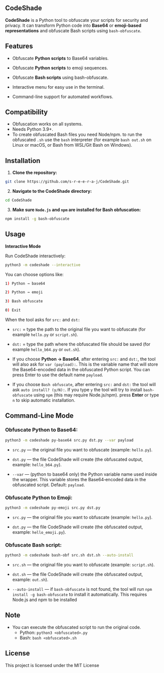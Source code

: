 ## CodeShade

**CodeShade** is a Python tool to obfuscate your scripts for security and privacy. It can transform Python code into **Base64** or **emoji-based representations** and obfuscate Bash scripts using `bash-obfuscate`.

## Features

- Obfuscate **Python scripts** to Base64 variables.

- Obfuscate **Python scripts** to emoji sequences.

- Obfuscate **Bash scripts** using bash-obfuscate.

- Interactive menu for easy use in the terminal.

- Command-line support for automated workflows.

## Compatibility

- Obfuscation works on all systems.
- Needs Python 3.9+.
- To create obfuscated Bash files you need Node/npm. to run the obfuscated `.sh` use the `bash` interpreter (for example `bash out.sh` on Linux or macOS, or Bash from WSL/Git Bash on Windows).

## Installation

1. **Clone the repository:**
```bash
git clone https://github.com/s-r-e-e-r-a-j/CodeShade.git
```
2. **Navigate to the CodeShade directory:**
```bash
cd CodeShade
```
3. **Make sure `Node.js` and `npm` are installed for Bash obfuscation:**
```bash
npm install -g bash-obfuscate
```

## Usage
**Interactive Mode**

Run CodeShade interactively:
```bash
python3 -m codeshade --interactive
```

You can choose options like:
```bash
1) Python → base64

2) Python → emoji

3) Bash obfuscate

0) Exit
```

When the tool asks for `src:` and `dst:`

- `src:` = type the path to the original file you want to obfuscate (for example `hello.py` or `script.sh`).

- `dst:` = type the path where the obfuscated file should be saved (for example `hello_b64.py` or `out.sh`).

- If you choose **Python → Base64**, after entering `src:` and `dst:`, the tool will also ask for `var (payload):`.
This is the variable name that will store the Base64-encoded data in the obfuscated Python script.
You can press Enter to use the default name `payload`.

- If you choose `Bash obfuscate`, after entering `src:` and `dst:` the tool will ask `auto install? (y/N):`. If you type `y` the tool will try to install `bash-obfuscate` using `npm` (this may require Node.js/npm). press **Enter** or type `n` to skip automatic installation.

## Command-Line Mode

### Obfuscate Python to Base64:
```bash
python3 -m codeshade py-base64 src.py dst.py --var payload
```
- `src.py` — the original file you want to obfuscate (example: `hello.py`).

- `dst.py` — the file CodeShade will create (the obfuscated output, example: `hello_b64.py`).

- `--var` — (python to base64 only) the Python variable name used inside the wrapper. This variable stores the Base64‑encoded data in the obfuscated script. Default: `payload`.

### Obfuscate Python to Emoji:
```bash
python3 -m codeshade py-emoji src.py dst.py
```
- `src.py` — the original file you want to obfuscate (example: `hello.py`).

- `dst.py` — the file CodeShade will create (the obfuscated output, example: `hello_emoji.py`).

### Obfuscate Bash script:

```bash
python3 -m codeshade bash-obf src.sh dst.sh --auto-install
```

- `src.sh` — the original file you want to obfuscate (example: `script.sh`).

- `dst.sh` — the file CodeShade will create (the obfuscated output, example: `out.sh`).

- `--auto-install` — if `bash-obfuscate` is not found, the tool will run `npm install -g bash-obfuscate` to install it automatically. This requires Node.js and npm to be installed

## Note
- You can execute the obfuscated script to run the original code.
  - Python: `python3 <obfuscated>.py`
  - Bash: `bash <obfuscated>.sh`

## License
This project is licensed under the MIT License

